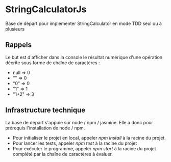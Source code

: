 # StringCalculatorJs

Base de départ pour implémenter StringCalculator en mode TDD seul ou à plusieurs

## Rappels

Le but est d'afficher dans la console le résultat numérique d'une opération décrite sous forme de chaîne de caractères :

- null => 0
- "" => 0
- "0" => 0
- "1" => 1
- "1+2" => 3

## Infrastructure technique

La base de départ s'appuie sur node / npm / jasmine. Elle a donc pour prérequis l'installation de node / npm.

- Pour initialiser le projet en local, appeler *npm install* à la racine du projet.
- Pour lancer les tests, appeler *npm test* à la racine du projet
- Pour exécuter le programme, appeler *npm start* à la racine du projet complété par la chaîne de caractères à évaluer.
